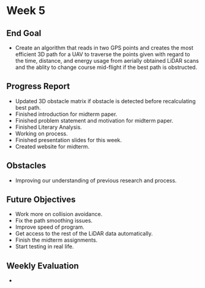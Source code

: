# Week 5

## End Goal

* Create an algorithm that reads in two GPS points and creates the most efficient 3D path for a UAV to traverse the points given with regard to the time, distance, and energy usage from aerially obtained LiDAR scans and the ablity to change course mid-flight if the best path is obstructed.

## Progress Report
* Updated 3D obstacle matrix if obstacle is detected before recalculating best path.
* Finished introduction for midterm paper.
* Finished problem statement and motivation for midterm paper.
* Finished Literary Analysis.
* Working on process.
* Finished presentation slides for this week.
* Created website for midterm.

## Obstacles
* Improving our understanding of previous research and process.

## Future Objectives
* Work more on collision avoidance.
* Fix the path smoothing issues.
* Improve speed of program.
* Get access to the rest of the LiDAR data automatically.
* Finish the midterm assignments.
* Start testing in real life.

## Weekly Evaluation
* 
